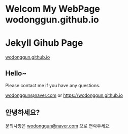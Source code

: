 ﻿# Welcom My WebPage  <a>wodonggun.github.io</a>

# Jekyll Gihub Page

[wodonggun.github.io](https://wodonggun.github.io)

## Hello~

Please contact me if you have any questions. 

wodonggun@naver.com   or  https://wodonggun.github.io

## 안녕하세요? 

<a> 문의사항은 wodonggun@naver.com 으로 연락주세요. </a>
